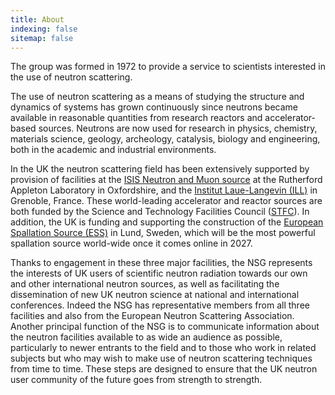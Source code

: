 ```yaml
---
title: About
indexing: false
sitemap: false
---
```


The group was formed in 1972 to provide a service to scientists interested in the use of neutron scattering.

The use of neutron scattering as a means of studying the structure and dynamics of systems has grown continuously since neutrons became available in reasonable quantities from research reactors and accelerator-based sources.
Neutrons are now used for research in physics, chemistry, materials science, geology, archeology, catalysis, biology and engineering, both in the academic and industrial environments.

In the UK the neutron scattering field has been extensively supported by provision of facilities at the [ISIS Neutron and Muon source](https://www.isis.stfc.ac.uk/Pages/home.aspx) at the Rutherford Appleton Laboratory in Oxfordshire, and the [Institut Laue-Langevin (ILL)](https://www.ill.eu/) in Grenoble, France. 
These world-leading accelerator and reactor sources are both funded by the Science and Technology Facilities Council ([STFC](https://stfc.ukri.org/)). 
In addition, the UK is funding and supporting the construction of the [European Spallation Source (ESS)](https://europeanspallationsource.se/) in Lund, Sweden, which will be the most powerful spallation source world-wide once it comes online in 2027.

Thanks to engagement in these three major facilities, the NSG represents the interests of UK users of scientific neutron radiation towards our own and other international neutron sources, as well as facilitating the dissemination of new UK neutron science at national and international conferences. 
Indeed the NSG has representative members from all three facilities and also from the European Neutron Scattering Association. 
Another principal function of the NSG is to communicate information about the neutron facilities available to as wide an audience as possible, particularly to newer entrants to the field and to those who work in related subjects but who may wish to make use of neutron scattering techniques from time to time. 
These steps are designed to ensure that the UK neutron user community of the future goes from strength to strength.

